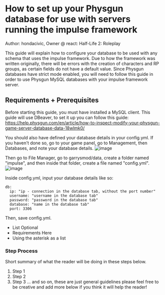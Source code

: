 # How to set up your Physgun database for use with servers running the impulse framework

Author: hondacivic, Owner @ react: Half-Life 2: Roleplay

This guide will explain how to configure your database to be used with any schema that uses the impulse framework. Due to how the framework was written originally, there will be errors with the creation of characters and RP groups, as certain fields do not have a default value. Since Physgun databases have strict mode enabled, you will need to follow this guide in order to use Physgun MySQL databases with your impulse framework server.

## Requirements + Prerequisites

Before starting this guide, you must have installed a MySQL client. This guide will use DBeaver, to set it up you can follow this guide:
https://help.physgun.com/en/article/how-to-inspect-modify-your-physgun-game-server-database-data-18wlmk0/

You should also have defined your database details in your config.yml. If you haven't done so, go to your game panel, go to Management, then Databases, and note your database details.
![image](https://github.com/user-attachments/assets/3a73bccf-41c2-4eba-8773-72cc50c0e44a)

Then go to File Manager, go to garrysmod/data, create a folder named "impulse", and then inside that folder, create a file named "config.yml".
![image](https://github.com/user-attachments/assets/ca9a1446-d8c2-49f7-930f-980b59ab2b70)

Inside config.yml, input your database details like so:
```
db:
  ip: "ip - connection in the database tab, without the port number"
  username: "username in the database tab"
  password: "password in the database tab"
  database: "name in the database tab"
  port: 3306
```

Then, save config.yml.


* List Optional
* Requirements Here
* Using the asterisk as a list

### Step Process

Short summary of what the reader will be doing in these steps below.

1. Step 1
2. Step 2
3. Step 3
... and so on, these are just general guidelines please feel free to be creative and add more below if you think it will help the reader!
